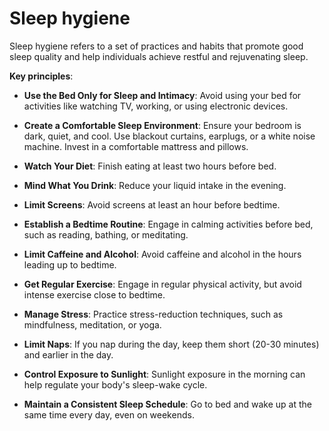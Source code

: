 [//]: # (
source: gpt-3 + jph editing
tags: psychology treatments
)

# Sleep hygiene

Sleep hygiene refers to a set of practices and habits that promote good sleep quality and help individuals achieve restful and rejuvenating sleep.

**Key principles**:

* **Use the Bed Only for Sleep and Intimacy**: Avoid using your bed for activities like watching TV, working, or using electronic devices.

* **Create a Comfortable Sleep Environment**: Ensure your bedroom is dark, quiet, and cool. Use blackout curtains, earplugs, or a white noise machine. Invest in a comfortable mattress and pillows.

* **Watch Your Diet**: Finish eating at least two hours before bed.

* **Mind What You Drink**: Reduce your liquid intake in the evening.

* **Limit Screens**: Avoid screens at least an hour before bedtime.

* **Establish a Bedtime Routine**: Engage in calming activities before bed, such as reading, bathing, or meditating.

* **Limit Caffeine and Alcohol**: Avoid caffeine and alcohol in the hours leading up to bedtime.

* **Get Regular Exercise**: Engage in regular physical activity, but avoid intense exercise close to bedtime.

* **Manage Stress**: Practice stress-reduction techniques, such as mindfulness, meditation, or yoga.

* **Limit Naps**: If you nap during the day, keep them short (20-30 minutes) and earlier in the day.

* **Control Exposure to Sunlight**: Sunlight exposure in the morning can help regulate your body's sleep-wake cycle.

* **Maintain a Consistent Sleep Schedule**: Go to bed and wake up at the same time every day, even on weekends.
